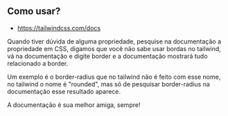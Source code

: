 ## Como usar?

- https://tailwindcss.com/docs

Quando tiver dúvida de alguma propriedade, pesquise na documentação a propriedade em CSS, digamos que você não sabe usar bordas no tailwind, vá na documentação e digite border e a documentação mostrará tudo relacionado a border.

Um exemplo é o border-radius que no tailwind não é feito com esse nome, no tailwind o nome é "rounded", mas só de pesquisar border-radius na documentação esse resultado aparece.

A documentação é sua melhor amiga, sempre!
